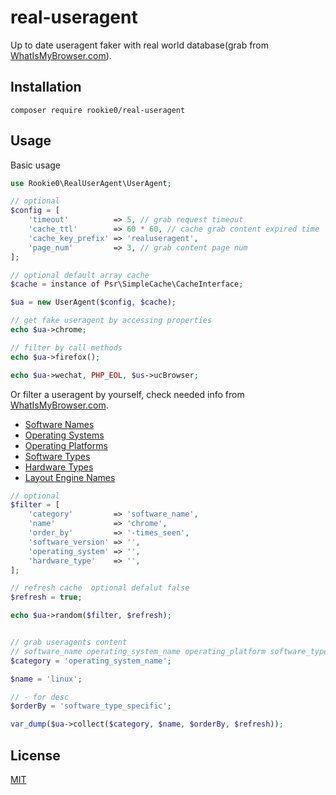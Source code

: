 
# real-useragent

Up to date useragent faker with real world database(grab from [WhatIsMyBrowser.com](https://developers.whatismybrowser.com/useragents/explore/)).

## Installation

```shell
composer require rookie0/real-useragent
```

## Usage

Basic usage

```php
use Rookie0\RealUserAgent\UserAgent;

// optional
$config = [
    'timeout'          => 5, // grab request timeout
    'cache_ttl'        => 60 * 60, // cache grab content expired time
    'cache_key_prefix' => 'realuseragent',
    'page_num'         => 3, // grab content page num
];

// optional default array cache
$cache = instance of Psr\SimpleCache\CacheInterface;

$ua = new UserAgent($config, $cache);

// get fake useragent by accessing properties
echo $ua->chrome;

// filter by call methods
echo $ua->firefox();

echo $ua->wechat, PHP_EOL, $us->ucBrowser;

```

Or filter a useragent by yourself, check needed info from [WhatIsMyBrowser.com](https://developers.whatismybrowser.com/useragents/explore/).
- [Software Names](https://developers.whatismybrowser.com/useragents/explore/software_name/)
- [Operating Systems](https://developers.whatismybrowser.com/useragents/explore/operating_system_name/)
- [Operating Platforms](https://developers.whatismybrowser.com/useragents/explore/operating_platform/)
- [Software Types](https://developers.whatismybrowser.com/useragents/explore/software_type_specific/)
- [Hardware Types](https://developers.whatismybrowser.com/useragents/explore/hardware_type_specific/)
- [Layout Engine Names](https://developers.whatismybrowser.com/useragents/explore/layout_engine_name/)

```php
// optional 
$filter = [
    'category'         => 'software_name',
    'name'             => 'chrome',
    'order_by'         => '-times_seen',
    'software_version' => '',
    'operating_system' => '',
    'hardware_type'    => '',
];

// refresh cache  optional defalut false
$refresh = true;

echo $ua->random($filter, $refresh);


// grab useragents content
// software_name operating_system_name operating_platform software_type_specific hardware_type_specific layout_engine_name
$category = 'operating_system_name';

$name = 'linux';

// - for desc
$orderBy = 'software_type_specific';

var_dump($ua->collect($category, $name, $orderBy, $refresh));

```

## License

[MIT](https://github.com/rookie0/real-useragent/blob/master/LICENSE)

